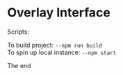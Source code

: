 # Overlay Interface

Scripts:

To build project: `--npm run build`
<br/>
To spin up local instance: `--npm start`

The end

